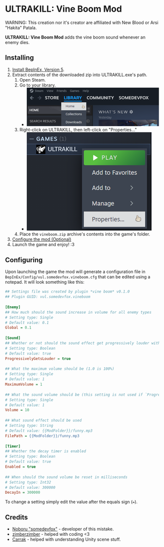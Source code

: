 # ULTRAKILL: Vine Boom Mod

WARNING: This creation nor it's creator are affiliated with New Blood or Arsi "Hakita" Patala.

**ULTRAKILL: Vine Boom Mod** adds the vine boom sound whenever an enemy dies.

## Installing

1. [Install BepInEx, Version 5](https://docs.bepinex.dev/v5.4.21/articles/user_guide/installation/index.html).
2. Extract contents of the downloaded zip into ULTRAKILL.exe's path.
   1. Open Steam.
   2. Go to your library.
      - <img src="images/steam%20library.png">
   3. Right-click on ULTRAKILL, then left-click on "Properties..."
      - <img src="images/ultrakill%20properties.png">
   4. Place the `vineboom.zip` archive's contents into the game's folder.
3. [Configure the mod (Optional)](#Configuration)
4. Launch the game and enjoy! :3

## Configuring

Upon launching the game the mod will generate a configuration file in `BepInEx/Config/vul.somedevfox.vineboom.cfg` that can be edited using a notepad.
It will look something like this:

```ini
## Settings file was created by plugin *vine boom* v0.1.0
## Plugin GUID: vul.somedevfox.vineboom

[Enemy]
## How much should the sound increase in volume for all enemy types
# Setting type: Single
# Default value: 0.1
Global = 0.1

[Sound]
## Whether or not should the sound effect get progressively louder with each enemy kill
# Setting type: Boolean
# Default value: true
ProgressivelyGetsLouder = true

## What the maximum volume should be (1.0 is 100%)
# Setting type: Single
# Default value: 1
MaximumVolume = 1

## What the sound volume should be (this setting is not used if `ProgressivelyGetsLouder` setting is true)
# Setting type: Single
# Default value: 1
Volume = 10

## What sound effect should be used
# Setting type: String
# Default value: {{ModFolder}}/funny.mp3
FilePath = {{ModFolder}}/funny.mp3

[Timer]
## Whether the decay timer is enabled
# Setting type: Boolean
# Default value: true
Enabled = true

## When should the sound volume be reset in milliseconds
# Setting type: Int32
# Default value: 300000
DecayIn = 300000
```

To change a setting simply edit the value after the equals sign (`=`).

## Credits

- [Noboru "somedevfox"](https://github.com/somedevfox) - developer of this mistake.
- [zimberzimber](https://github.com/zimberzimber) - helped with coding <3
- [Carrak](https://github.com/Carrak) - helped with understanding Unity scene stuff.
  
